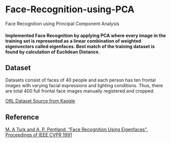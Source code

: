 # Face-Recognition-using-PCA
Face Recognition using Principal Component Analysis

#### Implemented Face Recognition by applying PCA where every image in the training set is represented as a linear combination of weighted eigenvectors called eigenfaces. Best match of the training dataset is found by calculation of Euclidean Distance.


## Dataset

Datasets consist of faces of 40 people and each person has ten frontal
images with varying facial expressions and lighting conditions. Thus,
there are total 400 full frontal face images manually registered and cropped.

[ORL Dataset Source from  Kaggle](https://www.kaggle.com/kasikrit/att-database-of-faces)

## Reference

[M. A Turk and A. P. Pentland, “Face Recognition Using Eigenfaces", Proceedings of IEEE
CVPR 1991](https://pdfs.semanticscholar.org/8a71/ba0bbba3ef9c542040ec48d53889c70fb243.pdf)
